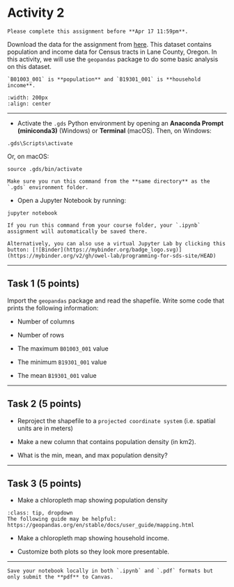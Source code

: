 # Activity 2

```{admonition} Deadline
Please complete this assignment before **Apr 17 11:59pm**.

```

Download the data for the assignment from [here](https://www.dropbox.com/scl/fo/otgc923zyn2o8go10486e/h?rlkey=jmzcte1fddpic85a78eju6tfx&dl=0). This dataset contains population and income data for Census tracts in Lane County, Oregon. In this activity, we will use the `geopandas` package to do some basic analysis on this dataset. 

```{note}
`B01003_001` is **population** and `B19301_001` is **household income**. 
```

```{image} images/lane-county.png
:width: 200px
:align: center
```
*****************************

* Activate the `.gds` Python environment by opening an **Anaconda Prompt (miniconda3)** (Windows) or **Terminal** (macOS). Then, on Windows:

```
.gds\Scripts\activate
```

Or, on macOS:

```
source .gds/bin/activate
```

```{note}
Make sure you run this command from the **same directory** as the `.gds` environment folder.
```

* Open a Jupyter Notebook by running:

```
jupyter notebook
```

```{note}
If you run this command from your course folder, your `.ipynb` assignment will automatically be saved there.
```

```{tip}
Alternatively, you can also use a virtual Jupyter Lab by clicking this button: [![Binder](https://mybinder.org/badge_logo.svg)](https://mybinder.org/v2/gh/owel-lab/programming-for-sds-site/HEAD)
```


*****************************

## Task 1 (5 points)

Import the `geopandas` package and read the shapefile. Write some code that prints the following information:

* Number of columns

* Number of rows

* The maximum `B01003_001` value

* The minimum `B19301_001` value

* The mean `B19301_001` value

*****************************

## Task 2 (5 points)

* Reproject the shapefile to a `projected coordinate system` (i.e. spatial units are in meters)

* Make a new column that contains population density (in km2).

* What is the min, mean, and max population density?

*****************************

## Task 3 (5 points)

* Make a chloropleth map showing population density

```{admonition} Click to reveal hint
:class: tip, dropdown
The following guide may be helpful: https://geopandas.org/en/stable/docs/user_guide/mapping.html
```

* Make a chloropleth map showing household income.

* Customize both plots so they look more presentable.

*****************************

```{important}
Save your notebook locally in both `.ipynb` and `.pdf` formats but only submit the **pdf** to Canvas.
```











